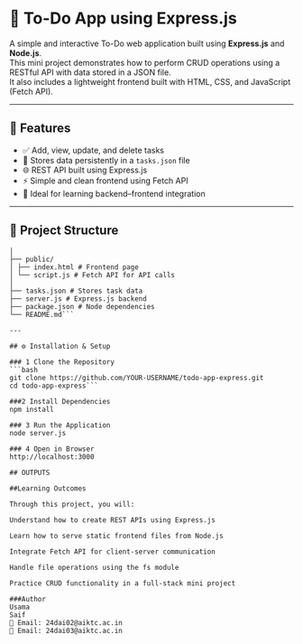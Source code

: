 # 📝 To-Do App using Express.js

A simple and interactive To-Do web application built using **Express.js** and **Node.js**.  
This mini project demonstrates how to perform CRUD operations using a RESTful API with data stored in a JSON file.  
It also includes a lightweight frontend built with HTML, CSS, and JavaScript (Fetch API).

---

## 🚀 Features

- ✅ Add, view, update, and delete tasks  
- 💾 Stores data persistently in a `tasks.json` file  
- 🌐 REST API built using Express.js  
- ⚡ Simple and clean frontend using Fetch API  
- 🧱 Ideal for learning backend–frontend integration

---

## 📂 Project Structure
```todo-app/
│
├── public/
│ ├── index.html # Frontend page
│ └── script.js # Fetch API for API calls
│
├── tasks.json # Stores task data
├── server.js # Express.js backend
├── package.json # Node dependencies
└── README.md```

---

## ⚙️ Installation & Setup

### 1️ Clone the Repository
```bash
git clone https://github.com/YOUR-USERNAME/todo-app-express.git
cd todo-app-express```

###2️ Install Dependencies
npm install

### 3 Run the Application
node server.js

### 4 Open in Browser
http://localhost:3000

## OUTPUTS

##Learning Outcomes

Through this project, you will:

Understand how to create REST APIs using Express.js

Learn how to serve static frontend files from Node.js

Integrate Fetch API for client-server communication

Handle file operations using the fs module

Practice CRUD functionality in a full-stack mini project

###Author
Usama
Saif
📧 Email: 24dai02@aiktc.ac.in
📧 Email: 24dai03@aiktc.ac.in






